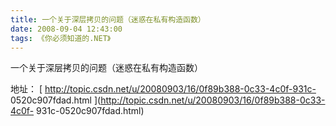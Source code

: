 ```yaml
---
title: 一个关于深层拷贝的问题（迷惑在私有构造函数）
date: 2008-09-04 12:43:00
tags: 《你必须知道的.NET》
---
```

一个关于深层拷贝的问题（迷惑在私有构造函数）

地址： [ http://topic.csdn.net/u/20080903/16/0f89b388-0c33-4c0f-931c-
0520c907fdad.html ](http://topic.csdn.net/u/20080903/16/0f89b388-0c33-4c0f-
931c-0520c907fdad.html)



